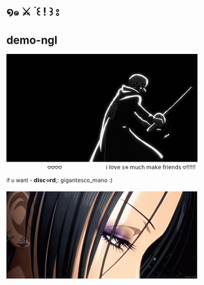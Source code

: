 # ໑๑   ⚔️    ࣪     ꒰ ! ꒱    ⦂

# demo-ngl

![zevis gif](./c63d07935be582ec289a3e36968ef8a3.gif)
 ᅠᅠᅠᅠ
 ᅠᅠᅠᅠ𖹭𖹭𖹭𖹭
 ᅠᅠᅠᅠ
 ᅠᅠᅠᅠ
𝗂 𝗅𖹭𝗏𝖾 𝗌𖦹 𝗆𝗎𝖼𝗁 𝗆𝖺𝗄𝖾 𝖿𝗋𝗂𝖾𝗇𝖽𝗌 𖹭!!!!!! 

 if u want - 𝗱𝗶𝘀𝗰𖦹𝗿𝗱;: 𝗀𝗂𝗀𝖺𝗇𝗍𝖾𝗌𝖼𝗈_𝗆𝖺𝗇𝗈 :)
 ᅠᅠᅠᅠ
ᅠᅠᅠᅠ
 ᅠᅠᅠᅠ
ᅠᅠᅠᅠ
 ᅠᅠᅠᅠ
![zevis gif](./osaki-nana-eyes.gif)
